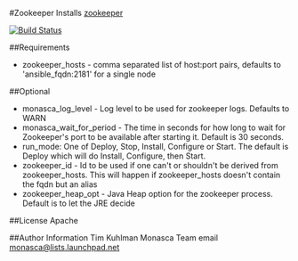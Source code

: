 
#Zookeeper
Installs [zookeeper](http://zookeeper.apache.org/)

[![Build Status](https://travis-ci.org/adriensaladin/ansible-zookeeper.svg?branch=master)](https://travis-ci.org/adriensaladin/ansible-zookeeper)


##Requirements
- zookeeper_hosts - comma separated list of host:port pairs, defaults to 'ansible_fqdn:2181' for a single node

##Optional
- monasca_log_level - Log level to be used for zookeeper logs. Defaults to WARN
- monasca_wait_for_period - The time in seconds for how long to wait for Zookeeper's port to be available after starting it. Default is 30 seconds.
- run_mode: One of Deploy, Stop, Install, Configure or Start. The default is Deploy which will do Install, Configure, then Start.
- zookeeper_id - Id to be used if one can't or shouldn't be derived from zookeeper_hosts. This will happen if zookeeper_hosts doesn't contain the fqdn but an alias
- zookeeper_heap_opt - Java Heap option for the zookeeper process. Default is to let the JRE decide

##License
Apache

##Author Information
Tim Kuhlman
Monasca Team email monasca@lists.launchpad.net
